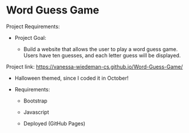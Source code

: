 # Word Guess Game

Project Requirements: 

- Project Goal: 

  - Build a website that allows the user to play a word guess game. Users have ten guesses, and each letter guess will be displayed. 
  
 Project link: https://vanessa-wiedeman-cs.github.io/Word-Guess-Game/  
 - Halloween themed, since I coded it in October!  

- Requirements:

  - Bootstrap 
  
  - Javascript 

  - Deployed (GitHub Pages) 
   
  
